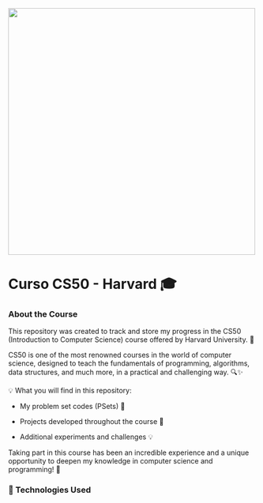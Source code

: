 <img src="https://www.estudarfora.org.br/wp-content/uploads/2020/09/FE-EF.jpg" width="500">

# Curso CS50 - Harvard 🎓 
### About the Course
This repository was created to track and store my progress in the CS50 (Introduction to Computer Science) course offered by Harvard University. 🌟

CS50 is one of the most renowned courses in the world of computer science, designed to teach the fundamentals of programming, algorithms, data structures, and much more, in a practical and challenging way. 🔍✨

💡 What you will find in this repository:

- My problem set codes (PSets) 📂

- Projects developed throughout the course 🚀

- Additional experiments and challenges 💡

Taking part in this course has been an incredible experience and a unique opportunity to deepen my knowledge in computer science and programming! 🎉

### 🚀 Technologies Used
